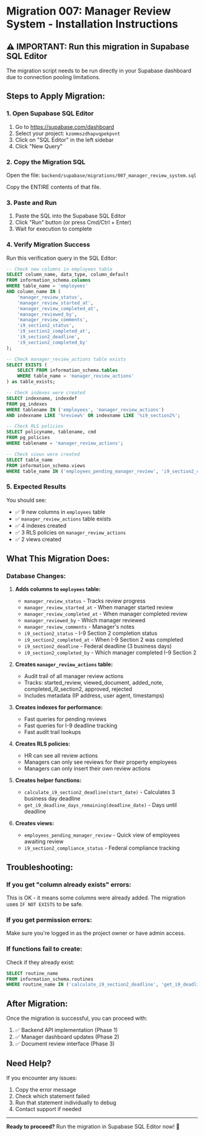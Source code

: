 # Migration 007: Manager Review System - Installation Instructions

## ⚠️ IMPORTANT: Run this migration in Supabase SQL Editor

The migration script needs to be run directly in your Supabase dashboard due to connection pooling limitations.

## Steps to Apply Migration:

### 1. Open Supabase SQL Editor
1. Go to https://supabase.com/dashboard
2. Select your project: `kzommszdhapvqpekpvnt`
3. Click on "SQL Editor" in the left sidebar
4. Click "New Query"

### 2. Copy the Migration SQL
Open the file: `backend/supabase/migrations/007_manager_review_system.sql`

Copy the ENTIRE contents of that file.

### 3. Paste and Run
1. Paste the SQL into the Supabase SQL Editor
2. Click "Run" button (or press Cmd/Ctrl + Enter)
3. Wait for execution to complete

### 4. Verify Migration Success
Run this verification query in the SQL Editor:

```sql
-- Check new columns in employees table
SELECT column_name, data_type, column_default 
FROM information_schema.columns 
WHERE table_name = 'employees' 
AND column_name IN (
    'manager_review_status',
    'manager_review_started_at',
    'manager_review_completed_at',
    'manager_reviewed_by',
    'manager_review_comments',
    'i9_section2_status',
    'i9_section2_completed_at',
    'i9_section2_deadline',
    'i9_section2_completed_by'
);

-- Check manager_review_actions table exists
SELECT EXISTS (
    SELECT FROM information_schema.tables 
    WHERE table_name = 'manager_review_actions'
) as table_exists;

-- Check indexes were created
SELECT indexname, indexdef 
FROM pg_indexes 
WHERE tablename IN ('employees', 'manager_review_actions')
AND indexname LIKE '%review%' OR indexname LIKE '%i9_section2%';

-- Check RLS policies
SELECT policyname, tablename, cmd 
FROM pg_policies 
WHERE tablename = 'manager_review_actions';

-- Check views were created
SELECT table_name 
FROM information_schema.views 
WHERE table_name IN ('employees_pending_manager_review', 'i9_section2_compliance_status');
```

### 5. Expected Results

You should see:
- ✅ 9 new columns in `employees` table
- ✅ `manager_review_actions` table exists
- ✅ 4 indexes created
- ✅ 3 RLS policies on `manager_review_actions`
- ✅ 2 views created

## What This Migration Does:

### Database Changes:
1. **Adds columns to `employees` table:**
   - `manager_review_status` - Tracks review progress
   - `manager_review_started_at` - When manager started review
   - `manager_review_completed_at` - When manager completed review
   - `manager_reviewed_by` - Which manager reviewed
   - `manager_review_comments` - Manager's notes
   - `i9_section2_status` - I-9 Section 2 completion status
   - `i9_section2_completed_at` - When I-9 Section 2 was completed
   - `i9_section2_deadline` - Federal deadline (3 business days)
   - `i9_section2_completed_by` - Which manager completed I-9 Section 2

2. **Creates `manager_review_actions` table:**
   - Audit trail of all manager review actions
   - Tracks: started_review, viewed_document, added_note, completed_i9_section2, approved, rejected
   - Includes metadata (IP address, user agent, timestamps)

3. **Creates indexes for performance:**
   - Fast queries for pending reviews
   - Fast queries for I-9 deadline tracking
   - Fast audit trail lookups

4. **Creates RLS policies:**
   - HR can see all review actions
   - Managers can only see reviews for their property employees
   - Managers can only insert their own review actions

5. **Creates helper functions:**
   - `calculate_i9_section2_deadline(start_date)` - Calculates 3 business day deadline
   - `get_i9_deadline_days_remaining(deadline_date)` - Days until deadline

6. **Creates views:**
   - `employees_pending_manager_review` - Quick view of employees awaiting review
   - `i9_section2_compliance_status` - Federal compliance tracking

## Troubleshooting:

### If you get "column already exists" errors:
This is OK - it means some columns were already added. The migration uses `IF NOT EXISTS` to be safe.

### If you get permission errors:
Make sure you're logged in as the project owner or have admin access.

### If functions fail to create:
Check if they already exist:
```sql
SELECT routine_name 
FROM information_schema.routines 
WHERE routine_name IN ('calculate_i9_section2_deadline', 'get_i9_deadline_days_remaining');
```

## After Migration:

Once the migration is successful, you can proceed with:
1. ✅ Backend API implementation (Phase 1)
2. ✅ Manager dashboard updates (Phase 2)
3. ✅ Document review interface (Phase 3)

## Need Help?

If you encounter any issues:
1. Copy the error message
2. Check which statement failed
3. Run that statement individually to debug
4. Contact support if needed

---

**Ready to proceed?** Run the migration in Supabase SQL Editor now! 🚀

